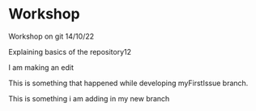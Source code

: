 # Workshop
Workshop on git 14/10/22

Explaining basics of the repository12

I am making an edit

This is something that happened while developing myFirstIssue branch.

This is something i am adding in my new branch

